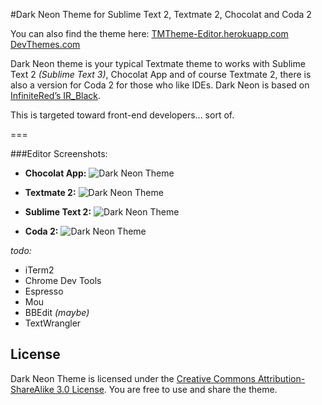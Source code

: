 #Dark Neon Theme for Sublime Text 2, Textmate 2, Chocolat and Coda 2

You can also find the theme here: 
[TMTheme-Editor.herokuapp.com](http://tmtheme-editor.herokuapp.com/)
[DevThemes.com](http://devthemez.com/themes/dark-neon)

Dark Neon theme is your typical Textmate theme to works with Sublime Text 2 *(Sublime Text 3)*, Chocolat App and of course Textmate 2, there is also a version for Coda 2 for those who like IDEs. Dark Neon is based on [InfiniteRed’s IR_Black](http://blog.toddwerth.com/entries/show/2). 

This is targeted toward front-end developers... sort of. 

===

###Editor Screenshots:

* **Chocolat App:**
![Dark Neon Theme](http://ed.makitra.in/Screen%20Shot%202013-11-17%20at%205.13.26%20PM-NBPZajqgIx.png)

* **Textmate 2:**
![Dark Neon Theme](http://ed.makitra.in/Screen%20Shot%202013-11-17%20at%205.08.04%20PM-0ktw3zgG8i.png)

* **Sublime Text 2:**
![Dark Neon Theme](http://f.cl.ly/items/3d2L2N0W2g0l0b39160n/Image%202012.08.15%2010:14:17%20AM.png "Sublime Text 2 Theme")

* **Coda 2:**
![Dark Neon Theme](http://f.cl.ly/items/0g2X3k1i3K1E18090V2a/Image%202012.08.15%2011:30:46%20AM.png "Coda 2 Theme")


*todo:*

* iTerm2 
* Chrome Dev Tools
* Espresso
* Mou
* BBEdit *(maybe)*
* TextWrangler


## License

Dark Neon Theme is licensed under the [Creative Commons Attribution-ShareAlike 3.0 License](http://creativecommons.org/licenses/by-sa/3.0/). You are free to use and share the theme.
